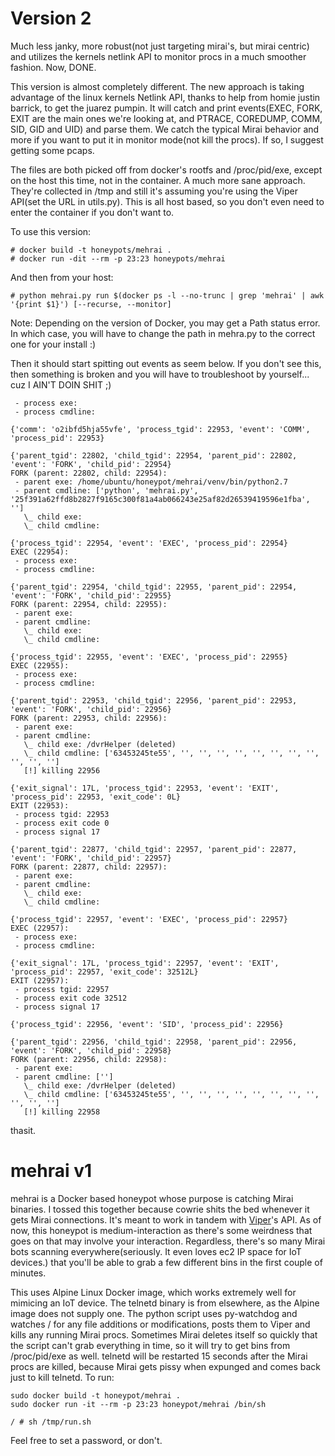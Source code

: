 # Version 2
Much less janky, more robust(not just targeting mirai's, but mirai centric) and utilizes the kernels netlink API to monitor procs in a much smoother fashion. Now, DONE.

This version is almost completely different. The new approach is taking advantage of the linux kernels Netlink API, thanks to help from homie justin barrick, to get the juarez pumpin. It will catch and print events(EXEC, FORK, EXIT are the main ones we're looking at, and PTRACE, COREDUMP, COMM, SID, GID and UID) and parse them. We catch the typical Mirai behavior and more if you want to put it in monitor mode(not kill the procs). If so, I suggest getting some pcaps.

The files are both picked off from docker's rootfs and /proc/pid/exe, except on the host this time, not in the container. A much more sane approach. They're collected in /tmp and still it's assuming you're using the Viper API(set the URL in utils.py). This is all host based, so you don't even need to enter the container if you don't want to.

To use this version:
```
# docker build -t honeypots/mehrai .
# docker run -dit --rm -p 23:23 honeypots/mehrai
```
And then from your host:
```
# python mehrai.py run $(docker ps -l --no-trunc | grep 'mehrai' | awk '{print $1}') [--recurse, --monitor]
```
Note: Depending on the version of Docker, you may get a Path status error. In which case, you will have to change the path in mehra.py to the correct one for your install :)

Then it should start spitting out events as seem below. If you don't see this, then something is broken and you will have to troubleshoot by yourself... cuz I AIN'T DOIN SHIT ;)
```
 - process exe:
 - process cmdline:

{'comm': 'o2ibfd5hja55vfe', 'process_tgid': 22953, 'event': 'COMM', 'process_pid': 22953}

{'parent_tgid': 22802, 'child_tgid': 22954, 'parent_pid': 22802, 'event': 'FORK', 'child_pid': 22954}
FORK (parent: 22802, child: 22954):
 - parent exe: /home/ubuntu/honeypot/mehrai/venv/bin/python2.7
 - parent cmdline: ['python', 'mehrai.py', '25f391a62ffd8b2827f9165c300f81a4ab066243e25af82d26539419596e1fba', '']
   \_ child exe:
   \_ child cmdline:

{'process_tgid': 22954, 'event': 'EXEC', 'process_pid': 22954}
EXEC (22954):
 - process exe:
 - process cmdline:

{'parent_tgid': 22954, 'child_tgid': 22955, 'parent_pid': 22954, 'event': 'FORK', 'child_pid': 22955}
FORK (parent: 22954, child: 22955):
 - parent exe:
 - parent cmdline:
   \_ child exe:
   \_ child cmdline:

{'process_tgid': 22955, 'event': 'EXEC', 'process_pid': 22955}
EXEC (22955):
 - process exe:
 - process cmdline:

{'parent_tgid': 22953, 'child_tgid': 22956, 'parent_pid': 22953, 'event': 'FORK', 'child_pid': 22956}
FORK (parent: 22953, child: 22956):
 - parent exe:
 - parent cmdline:
   \_ child exe: /dvrHelper (deleted)
   \_ child cmdline: ['63453245te55', '', '', '', '', '', '', '', '', '', '', '']
   [!] killing 22956

{'exit_signal': 17L, 'process_tgid': 22953, 'event': 'EXIT', 'process_pid': 22953, 'exit_code': 0L}
EXIT (22953):
 - process tgid: 22953
 - process exit code 0
 - process signal 17

{'parent_tgid': 22877, 'child_tgid': 22957, 'parent_pid': 22877, 'event': 'FORK', 'child_pid': 22957}
FORK (parent: 22877, child: 22957):
 - parent exe:
 - parent cmdline:
   \_ child exe:
   \_ child cmdline:

{'process_tgid': 22957, 'event': 'EXEC', 'process_pid': 22957}
EXEC (22957):
 - process exe:
 - process cmdline:

{'exit_signal': 17L, 'process_tgid': 22957, 'event': 'EXIT', 'process_pid': 22957, 'exit_code': 32512L}
EXIT (22957):
 - process tgid: 22957
 - process exit code 32512
 - process signal 17

{'process_tgid': 22956, 'event': 'SID', 'process_pid': 22956}

{'parent_tgid': 22956, 'child_tgid': 22958, 'parent_pid': 22956, 'event': 'FORK', 'child_pid': 22958}
FORK (parent: 22956, child: 22958):
 - parent exe:
 - parent cmdline: ['']
   \_ child exe: /dvrHelper (deleted)
   \_ child cmdline: ['63453245te55', '', '', '', '', '', '', '', '', '', '', '']
   [!] killing 22958
```
thasit.


# mehrai v1 
mehrai is a Docker based honeypot whose purpose is catching Mirai binaries. I tossed this together because cowrie shits the bed whenever it gets Mirai connections. It's meant to work in tandem with [Viper](http://viper-framework.readthedocs.io/en/latest/)'s API. As of now, this honeypot is medium-interaction as there's some weirdness that goes on that may involve your interaction. Regardless, there's so many Mirai bots scanning everywhere(seriously. It even loves ec2 IP space for IoT devices.) that you'll be able to grab a few different bins in the first couple of minutes.

This uses Alpine Linux Docker image, which works extremely well for mimicing an IoT device. The telnetd binary is from elsewhere, as the Alpine image does not supply one. The python script uses py-watchdog and watches / for any file additions or modifications, posts them to Viper and kills any running Mirai procs. Sometimes Mirai deletes itself so quickly that the script can't grab everything in time, so it will try to get bins from /proc/pid/exe as well. telnetd will be restarted 15 seconds after the Mirai procs are killed, because Mirai gets pissy when expunged and comes back just to kill telnetd. To run:

```
sudo docker build -t honeypot/mehrai .
sudo docker run -it --rm -p 23:23 honeypot/mehrai /bin/sh

/ # sh /tmp/run.sh
```

Feel free to set a password, or don't.



